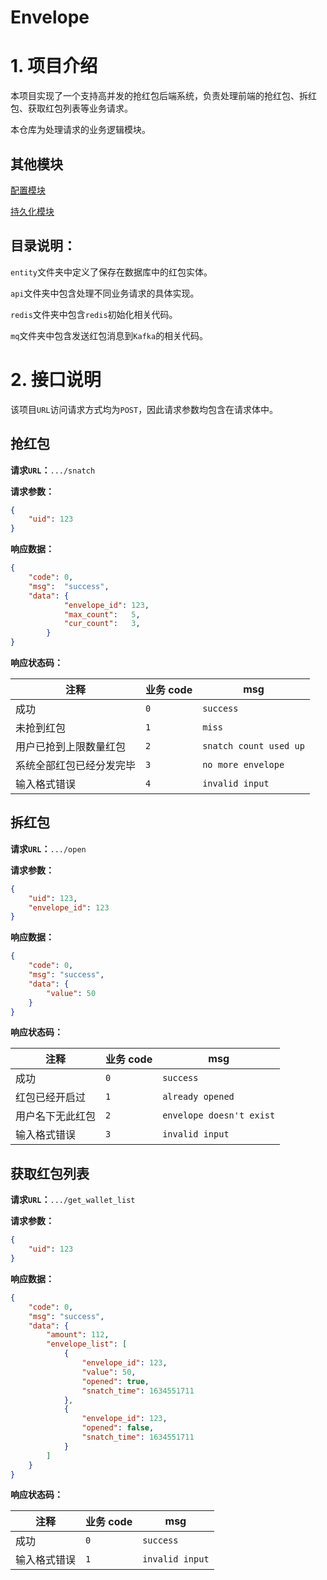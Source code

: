 # Envelope

# 1. 项目介绍
本项目实现了一个支持高并发的抢红包后端系统，负责处理前端的抢红包、拆红包、获取红包列表等业务请求。

本仓库为处理请求的业务逻辑模块。

## 其他模块
[配置模块](https://github.com/cmhzc/envelope-manager)

[持久化模块](https://github.com/cmhzc/envelope-writer)

## 目录说明：

`entity`文件夹中定义了保存在数据库中的红包实体。

`api`文件夹中包含处理不同业务请求的具体实现。

`redis`文件夹中包含`redis`初始化相关代码。

`mq`文件夹中包含发送红包消息到`Kafka`的相关代码。

# 2. 接口说明

该项目`URL`访问请求方式均为`POST`，因此请求参数均包含在请求体中。

## 抢红包

**请求`URL`：**`.../snatch`

**请求参数：**

```json
{
	"uid": 123
}
```

**响应数据：**

```json
{
	"code": 0,
	"msg":  "success", 
	"data": {
        	"envelope_id": 123,
        	"max_count":   5,
        	"cur_count":   3,
    	}
}
```

**响应状态码：**

| 注释                     | 业务 code | msg                    |
| ------------------------ | --------- | ---------------------- |
| 成功                     | `0`       | `success`              |
| 未抢到红包               | `1`       | `miss`                 |
| 用户已抢到上限数量红包   | `2`       | `snatch count used up` |
| 系统全部红包已经分发完毕 | `3`       | `no more envelope`     |
| 输入格式错误             | `4`       | `invalid input`        |

## 拆红包

**请求`URL`：**`.../open`

**请求参数：**

```json
{
    "uid": 123,
    "envelope_id": 123
}
```

**响应数据：**

```json
{
    "code": 0,
    "msg": "success",
    "data": {
        "value": 50
    }
}
```

**响应状态码：**

| 注释             | 业务 code | msg                      |
| ---------------- | --------- | ------------------------ |
| 成功             | `0`       | `success`                |
| 红包已经开启过   | `1`       | `already opened`         |
| 用户名下无此红包 | `2`       | `envelope doesn't exist` |
| 输入格式错误     | `3`       | `invalid input`          |

## 获取红包列表

**请求`URL`：**`.../get_wallet_list`

**请求参数：**

```json
{
    "uid": 123
}
```

**响应数据：**

```json
{
    "code": 0,
    "msg": "success",
    "data": {
        "amount": 112,
        "envelope_list": [
            {
                "envelope_id": 123,
                "value": 50,
                "opened": true,
                "snatch_time": 1634551711
            },
            {
                "envelope_id": 123,
                "opened": false,
                "snatch_time": 1634551711 
            }
        ]
    }
}
```

**响应状态码：**

| 注释         | 业务 code | msg             |
| ------------ | --------- | --------------- |
| 成功         | `0`       | `success`       |
| 输入格式错误 | `1`       | `invalid input` |
